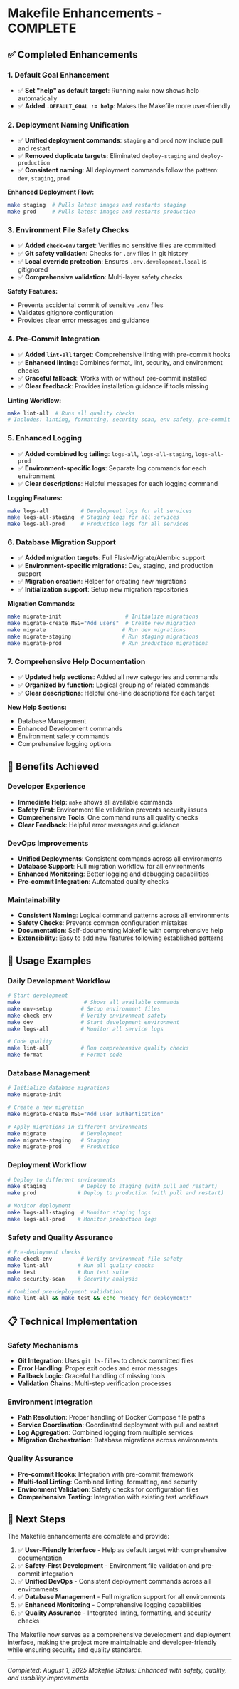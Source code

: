 # Makefile Enhancements - COMPLETE

## ✅ Completed Enhancements

### 1. Default Goal Enhancement
- ✅ **Set "help" as default target**: Running `make` now shows help automatically
- ✅ **Added `.DEFAULT_GOAL := help`**: Makes the Makefile more user-friendly

### 2. Deployment Naming Unification
- ✅ **Unified deployment commands**: `staging` and `prod` now include pull and restart
- ✅ **Removed duplicate targets**: Eliminated `deploy-staging` and `deploy-production`
- ✅ **Consistent naming**: All deployment commands follow the pattern: `dev`, `staging`, `prod`

**Enhanced Deployment Flow:**
```bash
make staging  # Pulls latest images and restarts staging
make prod     # Pulls latest images and restarts production
```

### 3. Environment File Safety Checks
- ✅ **Added `check-env` target**: Verifies no sensitive files are committed
- ✅ **Git safety validation**: Checks for `.env` files in git history
- ✅ **Local override protection**: Ensures `.env.development.local` is gitignored
- ✅ **Comprehensive validation**: Multi-layer safety checks

**Safety Features:**
- Prevents accidental commit of sensitive `.env` files
- Validates gitignore configuration
- Provides clear error messages and guidance

### 4. Pre-Commit Integration
- ✅ **Added `lint-all` target**: Comprehensive linting with pre-commit hooks
- ✅ **Enhanced linting**: Combines format, lint, security, and environment checks
- ✅ **Graceful fallback**: Works with or without pre-commit installed
- ✅ **Clear feedback**: Provides installation guidance if tools missing

**Linting Workflow:**
```bash
make lint-all  # Runs all quality checks
# Includes: linting, formatting, security scan, env safety, pre-commit hooks
```

### 5. Enhanced Logging
- ✅ **Added combined log tailing**: `logs-all`, `logs-all-staging`, `logs-all-prod`
- ✅ **Environment-specific logs**: Separate log commands for each environment
- ✅ **Clear descriptions**: Helpful messages for each logging command

**Logging Features:**
```bash
make logs-all          # Development logs for all services
make logs-all-staging  # Staging logs for all services  
make logs-all-prod     # Production logs for all services
```

### 6. Database Migration Support
- ✅ **Added migration targets**: Full Flask-Migrate/Alembic support
- ✅ **Environment-specific migrations**: Dev, staging, and production support
- ✅ **Migration creation**: Helper for creating new migrations
- ✅ **Initialization support**: Setup new migration repositories

**Migration Commands:**
```bash
make migrate-init                    # Initialize migrations
make migrate-create MSG="Add users"  # Create new migration
make migrate                        # Run dev migrations
make migrate-staging                # Run staging migrations
make migrate-prod                   # Run production migrations
```

### 7. Comprehensive Help Documentation
- ✅ **Updated help sections**: Added all new categories and commands
- ✅ **Organized by function**: Logical grouping of related commands
- ✅ **Clear descriptions**: Helpful one-line descriptions for each target

**New Help Sections:**
- Database Management
- Enhanced Development commands
- Environment safety commands
- Comprehensive logging options

## 🎯 Benefits Achieved

### Developer Experience
- **Immediate Help**: `make` shows all available commands
- **Safety First**: Environment file validation prevents security issues
- **Comprehensive Tools**: One command runs all quality checks
- **Clear Feedback**: Helpful error messages and guidance

### DevOps Improvements
- **Unified Deployments**: Consistent commands across all environments
- **Database Support**: Full migration workflow for all environments
- **Enhanced Monitoring**: Better logging and debugging capabilities
- **Pre-commit Integration**: Automated quality checks

### Maintainability
- **Consistent Naming**: Logical command patterns across all environments
- **Safety Checks**: Prevents common configuration mistakes
- **Documentation**: Self-documenting Makefile with comprehensive help
- **Extensibility**: Easy to add new features following established patterns

## 🔧 Usage Examples

### Daily Development Workflow
```bash
# Start development
make                    # Shows all available commands
make env-setup         # Setup environment files
make check-env         # Verify environment safety
make dev               # Start development environment
make logs-all          # Monitor all service logs

# Code quality
make lint-all          # Run comprehensive quality checks
make format            # Format code
```

### Database Management
```bash
# Initialize database migrations
make migrate-init

# Create a new migration
make migrate-create MSG="Add user authentication"

# Apply migrations in different environments
make migrate           # Development
make migrate-staging   # Staging
make migrate-prod      # Production
```

### Deployment Workflow
```bash
# Deploy to different environments
make staging           # Deploy to staging (with pull and restart)
make prod             # Deploy to production (with pull and restart)

# Monitor deployment
make logs-all-staging  # Monitor staging logs
make logs-all-prod    # Monitor production logs
```

### Safety and Quality Assurance
```bash
# Pre-deployment checks
make check-env         # Verify environment file safety
make lint-all         # Run all quality checks
make test             # Run test suite
make security-scan    # Security analysis

# Combined pre-deployment validation
make lint-all && make test && echo "Ready for deployment!"
```

## 📋 Technical Implementation

### Safety Mechanisms
- **Git Integration**: Uses `git ls-files` to check committed files
- **Error Handling**: Proper exit codes and error messages
- **Fallback Logic**: Graceful handling of missing tools
- **Validation Chains**: Multi-step verification processes

### Environment Integration
- **Path Resolution**: Proper handling of Docker Compose file paths
- **Service Coordination**: Coordinated deployment with pull and restart
- **Log Aggregation**: Combined logging from multiple services
- **Migration Orchestration**: Database migrations across environments

### Quality Assurance
- **Pre-commit Hooks**: Integration with pre-commit framework
- **Multi-tool Linting**: Combined linting, formatting, and security
- **Environment Validation**: Safety checks for configuration files
- **Comprehensive Testing**: Integration with existing test workflows

## 🚀 Next Steps

The Makefile enhancements are complete and provide:

1. ✅ **User-Friendly Interface** - Help as default target with comprehensive documentation
2. ✅ **Safety-First Development** - Environment file validation and pre-commit integration
3. ✅ **Unified DevOps** - Consistent deployment commands across all environments
4. ✅ **Database Management** - Full migration support for all environments
5. ✅ **Enhanced Monitoring** - Comprehensive logging capabilities
6. ✅ **Quality Assurance** - Integrated linting, formatting, and security checks

The Makefile now serves as a comprehensive development and deployment interface, making the project more maintainable and developer-friendly while ensuring security and quality standards.

---
*Completed: August 1, 2025*
*Makefile Status: Enhanced with safety, quality, and usability improvements*

